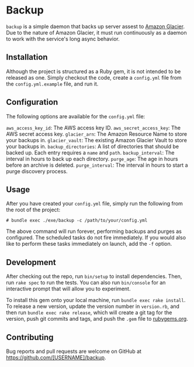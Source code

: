 # Backup

`backup` is a simple daemon that backs up server assest to [Amazon Glacier](https://aws.amazon.com/glacier/). Due to the nature of Amazon Glacier, it must run continuously as a daemon to work with the service's long async behavior.

## Installation

Although the project is structured as a Ruby gem, it is not intended to be released as one. Simply checkout the code, create a `config.yml` file from the `config.yml.example` file, and run it.

## Configuration

The following options are available for the `config.yml` file:

`aws_access_key_id`: The AWS access key ID.
`aws_secret_access_key`: The AWS secret access key.
`glacier_arn`: The Amazon Resource Name to store your backups in.
`glacier_vault`: The existing Amazon Glacier Vault to store your backups in.
`backup_directories`: A list of directories that should be backed up. Each entry requires a `name` and `path`.
`backup_interval`: The interval in hours to back up each directory.
`purge_age`: The age in hours before an archive is deleted.
`purge_interval`: The interval in hours to start a purge discovery process.


## Usage

After you have created your `config.yml` file, simply run the following from the root of the project:

    # bundle exec ./exe/backup -c /path/to/your/config.yml

The above command will run forever, performing backups and purges as configured. The scheduled tasks do not fire immediately. If you would also like to perform these tasks immediately on launch, add the `-f` option.

## Development

After checking out the repo, run `bin/setup` to install dependencies. Then, run `rake spec` to run the tests. You can also run `bin/console` for an interactive prompt that will allow you to experiment.

To install this gem onto your local machine, run `bundle exec rake install`. To release a new version, update the version number in `version.rb`, and then run `bundle exec rake release`, which will create a git tag for the version, push git commits and tags, and push the `.gem` file to [rubygems.org](https://rubygems.org).

## Contributing

Bug reports and pull requests are welcome on GitHub at https://github.com/[USERNAME]/backup.
